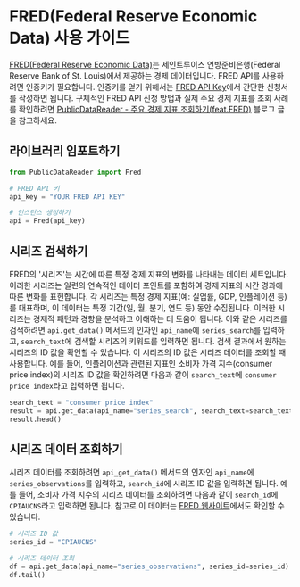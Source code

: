 # FRED(Federal Reserve Economic Data) 사용 가이드

[FRED(Federal Reserve Economic Data)](https://fred.stlouisfed.org/)는 세인트루이스 연방준비은행(Federal Reserve Bank of St. Louis)에서 제공하는 경제 데이터입니다. FRED API를 사용하려면 인증키가 필요합니다. 인증키를 얻기 위해서는 [FRED API Key](https://fredaccount.stlouisfed.org/apikey)에서 간단한 신청서를 작성하면 됩니다. 구체적인 FRED API 신청 방법과 실제 주요 경제 지표를 조회 사례를 확인하려면 [PublicDataReader - 주요 경제 지표 조회하기(feat.FRED)](https://wooiljeong.github.io/python/pdr-fred/) 블로그 글을 참고하세요.


## 라이브러리 임포트하기

```python
from PublicDataReader import Fred

# FRED API 키
api_key = "YOUR FRED API KEY"

# 인스턴스 생성하기
api = Fred(api_key)
```


## 시리즈 검색하기

FRED의 '시리즈'는 시간에 따른 특정 경제 지표의 변화를 나타내는 데이터 세트입니다. 이러한 시리즈는 일련의 연속적인 데이터 포인트를 포함하여 경제 지표의 시간 경과에 따른 변화를 표현합니다. 각 시리즈는 특정 경제 지표(예: 실업률, GDP, 인플레이션 등)를 대표하며, 이 데이터는 특정 기간(일, 월, 분기, 연도 등) 동안 수집됩니다. 이러한 시리즈는 경제적 패턴과 경향을 분석하고 이해하는 데 도움이 됩니다. 이와 같은 시리즈를 검색하려면 `api.get_data()` 메서드의 인자인 `api_name`에 `series_search`를 입력하고, `search_text`에 검색할 시리즈의 키워드를 입력하면 됩니다. 검색 결과에서 원하는 시리즈의 ID 값을 확인할 수 있습니다. 이 시리즈의 ID 값은 시리즈 데이터를 조회할 때 사용합니다. 예를 들어, 인플레이션과 관련된 지표인 소비자 가격 지수(consumer price index)의 시리즈 ID 값을 확인하려면 다음과 같이 `search_text`에 `consumer price index`라고 입력하면 됩니다.

```python
search_text = "consumer price index"
result = api.get_data(api_name="series_search", search_text=search_text)
result.head()
```


## 시리즈 데이터 조회하기

시리즈 데이터를 조회하려면 `api_get_data()` 메서드의 인자인 `api_name`에 `series_observations`를 입력하고, `search_id`에 시리즈 ID 값을 입력하면 됩니다. 예를 들어, 소비자 가격 지수의 시리즈 데이터를 조회하려면 다음과 같이 `search_id`에 `CPIAUCNS`라고 입력하면 됩니다. 참고로 이 데이터는 [FRED 웹사이트](https://fred.stlouisfed.org/series/CPIAUCNS)에서도 확인할 수 있습니다.

```python
# 시리즈 ID 값
series_id = "CPIAUCNS"

# 시리즈 데이터 조회
df = api.get_data(api_name="series_observations", series_id=series_id)
df.tail()
```